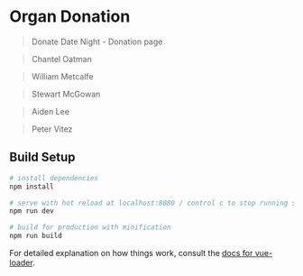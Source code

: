 # Organ Donation

> Donate Date Night - Donation page

> Chantel Oatman

> William Metcalfe

> Stewart McGowan

> Aiden Lee

> Peter Vitez
## Build Setup

``` bash
# install dependencies
npm install

# serve with hot reload at localhost:8080 / control c to stop running server
npm run dev

# build for production with minification
npm run build
```

For detailed explanation on how things work, consult the [docs for vue-loader](http://vuejs.github.io/vue-loader).
